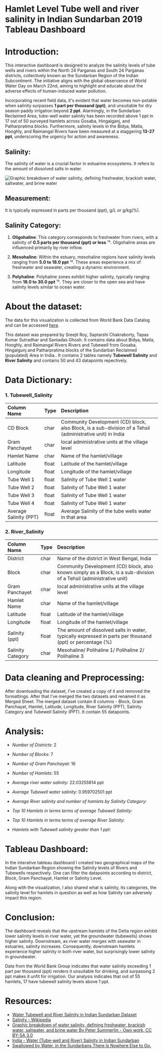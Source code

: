 # Hamlet Level Tube well and river salinity in Indian Sundarban 2019 Tableau Dashboard

# Introduction:

This interactive dashboard is designed to analyze the salinity levels of tube wells and rivers within the North 24 Parganas and South 24 Parganas districts, collectively known as the Sundarban Region of the Indian Subcontinent. The initiative aligns with the global observance of World Water Day on March 22nd, aiming to highlight and educate about the adverse effects of human-induced water pollution.

Incorporating recent field data, it's evident that water becomes non-potable when salinity surpasses **1 part per thousand (ppt)**, and unsuitable for dry season paddy irrigation beyond **2 ppt**. Alarmingly, in the Sundarban Reclaimed Area, tube-well water salinity has been recorded above 1 ppt in 17 out of 50 surveyed hamlets across Gosaba, Hingalganj, and Patharpratima blocks. Furthermore, salinity levels in the Bidya, Matla, Hooghly, and Raimangal Rivers have been measured at a staggering **13-27 ppt**, underscoring the urgency for action and awareness.

## Salinity:

The salinity of water is a crucial factor in estuarine ecosystems. It refers to the amount of dissolved salts in water.

![Graphic breakdown of water salinity, defining freshwater, brackish water, saltwater, and brine water](https://upload.wikimedia.org/wikipedia/commons/thumb/9/98/Water_salinity_diagram.png/800px-Water_salinity_diagram.png) 

## Measurement:  

It is typically expressed in parts per thousand (ppt), g/L or g/kg(%).

## Salinity Category: 

1. **Oligohaline**: This category corresponds to freshwater from rivers, with a salinity of **0.5 parts per thousand (ppt) or less** ¹². Oligohaline areas are influenced primarily by river inflow.

2. **Mesohaline**: Within the estuary, mesohaline regions have salinity levels ranging from **5.0 to 18.0 ppt** ¹². These areas experience a mix of freshwater and seawater, creating a dynamic environment.

3. **Polyhaline**: Polyhaline zones exhibit higher salinity, typically ranging from **18.0 to 30.0 ppt** ¹². They are closer to the open sea and have salinity levels similar to ocean water.

# About the dataset:

The data for this visualization is collected from World Bank Data Catalog and can be accessed [here](https://datacatalog.worldbank.org/search/dataset/0038270/India---Water--Tube-well-and-River--Salinity-in-Indian-Sundarban). 

This dataset was prepared by Sreejit Roy, Saptarshi Chakraborty, Tapas Kumar Sutradhar and Santadas Ghosh. It contains data about Bidya, Matla, Hooghly, and Raimangal Rivers Rivers and Tubewell from Gosaba, Hingalgunj and Patharpratima blocks of the Sundarban Reclaimed (populated) Area in India.. It contains 2 tables namely **Tubewell Salinity** and **River Salinity** and contains 50 and 43 datapoints repectively. 

# Data Dictionary:

### 1. Tubewell_Salinity

| Column Name | Type | Description |
| :--- | :--- | :--- |
| CD Block  | char |  Community Development (CD) block, also Block, is a sub-division of a Tehsil (administrative unit) in India |
| Gram Panchayet	 | char | local administrative units at the village level |
| Hamlet Name	 | char | Name of the hamlet/village |
| Latitude | float | Latitude of the hamlet/village |
| Longitude	 | float | Longitude of the hamlet/village |
| Tube Well 1	 | float | Salinity of Tube Well 1 water |
| Tube Well 2	 | float | Salinity of Tube Well 1 water |
| Tube Well 3	 | float | Salinity of Tube Well 1 water |
| Tube Well 4	 | float | Salinity of Tube Well 1 water |
| Average Salinity (PPT) | float | Average Salinity of the tube wells water in that area |

### 2. River_Salinity

| Column Name | Type | Description |
| :--- | :--- | :--- |
| District  | char | Name of the district in West Bengal, India |
| Block | char | Community Development (CD) block, also known simply as a Block, is a sub-division of a Tehsil (administrative unit) |
| Gram Panchayet	| char | local administrative units at the village level |
| Hamlet Name	 | char | Name of the hamlet/village |
| Latitude | float | Latitude of the hamlet/village |
| Longitude	 | float | Longitude of the hamlet/village |
| Salinity (ppt) | float | The amount of dissolved salts in water, typically expressed in parts per thousand (ppt) or percentage (%) |	
| Salinity Category | char | Mesohaline/ Polihaline 1/ Polihaline 2/ Polihaline 3 |

# Data cleaning and Preprocessing:

After downloading the dataset, I've created a copy of it and removed the formattings. After that I've merged the two datasets and renamed it as Merged Sheet. The merged dataset contain 8 columns - Block, Gram Panchayat, Hamlet, Latitude, Longitude, River Salinity (PPT), Salinity Category and Tubewell Salinity (PPT). 
It contain 55 datapoints. 

# Analysis:

* *Number of Districts*: 2
* *Number of Blocks*: 7
* *Number of Gram Panchayat*: 16
* *Number of Hamlets*: 55
* *Average river water salinity*: 22.03255814 ppt
* *Average Tubewell water salinity*: 0.959702501 ppt
* *Average River salinity and number of hamlets by Salinity Category*:



* *Top 10 Hamlets in terms terms of average Tubewell Salinity*:



* *Top 10 Hamlets in terms terms of average River Salinity*:



* *Hamlets with Tubewell salinity greater than 1 ppt*:



# Tableau Dashboard:

In the interative tableau dashboard I created two geographical maps of the Indian Sundarban Region showing the Salinity levels of Rivers and Tubewells respectively. One can filter the datapoints according to district, Block, Gram Panchayat, Hamlet or Salinity Level. 

Along with the visualization, I also shared what is salinity, its categories, the salinity level for hamlets in question as well as how Salinity can adversely impact this region.

# Conclusion:

The dashboard reveals that the upstream hamlets of the Delta region exhibit lower salinity levels in river water, yet the groundwater (tubewells) shows higher salinity. Downstream, as river water merges with seawater in estuaries, salinity increases. Consequently, downstream hamlets experience higher salinity in both river water, but surprisingly lower salinity in groundwater.

Data from the World Bank Group indicates that water salinity exceeding 1 part per thousand (ppt) renders it unsuitable for drinking, and surpassing 2 ppt makes it unfit for irrigation. Our analysis indicates that out of 55 hamlets, 17 have tubewell salinity levels above 1 ppt.

# Resources:

* [Water Tubewell and River Salinity in Indian Sundarban Dataset](https://datacatalog.worldbank.org/search/dataset/0038270/India---Water--Tube-well-and-River--Salinity-in-Indian-Sundarban)
* [Salinity - Wikipedia](https://en.wikipedia.org/wiki/Salinity#Classification_of_water_bodies_based_upon_salinity)
* [Graphic breakdown of water salinity, defining freshwater, brackish water, saltwater, and brine water By Peter Summerlin - Own work, CC BY-SA 3.0](https://commons.wikimedia.org/w/index.php?curid=13274737)
* [India - Water (Tube-well and River) Salinity in Indian Sundarban](https://datacatalog.worldbank.org/dataset/india-water-tube-well-and-river-salinity-indian-sundarban)
* [Swallowed by Water, in the Sundarbans There Is Nowhere Else to Go.](https://thediplomat.com/2024/01/swallowed-by-water-in-the-sundarbans-there-is-nowhere-else-to-go/)
